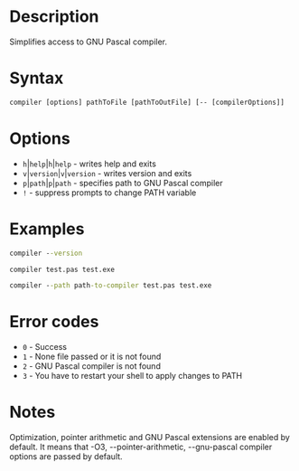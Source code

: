 # Description

Simplifies access to GNU Pascal compiler.

# Syntax
```bat
compiler [options] pathToFile [pathToOutFile] [-- [compilerOptions]]
```

# Options
- `h`|`help`|`h`|`help` - writes help and exits
- `v`|`version`|`v`|`version` - writes version and exits
- `p`|`path`|`p`|`path` - specifies path to GNU Pascal compiler
- `!` - suppress prompts to change PATH variable
    
# Examples
```bat
compiler --version
```

```bat
compiler test.pas test.exe
```

```bat
compiler --path path-to-compiler test.pas test.exe
```
# Error codes
- `0` - Success
- `1` - None file passed or it is not found
- `2` - GNU Pascal compiler is not found
- `3` - You have to restart your shell to apply changes to PATH
    
# Notes
Optimization, pointer arithmetic and GNU Pascal extensions are enabled by default.
It means that -O3, --pointer-arithmetic, --gnu-pascal compiler options are passed by default.


